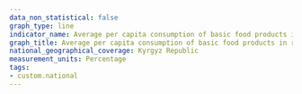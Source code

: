 ```yaml
---
data_non_statistical: false
graph_type: line
indicator_name: Average per capita consumption of basic food products in relation to the average physiological norms of consumption, in
graph_title: Average per capita consumption of basic food products in relation to the average physiological norms of consumption, in%
national_geographical_coverage: Kyrgyz Republic
measurement_units: Percentage
tags:
- custom.national
---
```

